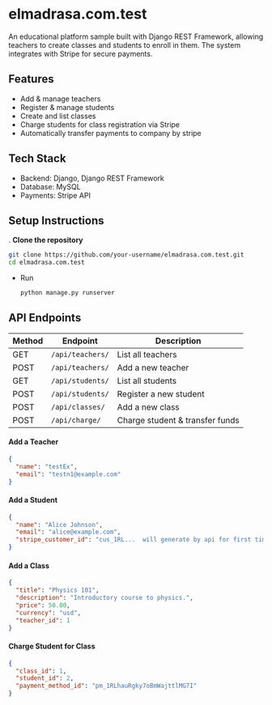 # elmadrasa.com.test

An educational platform sample built with Django REST Framework, allowing teachers to create classes and students to enroll in them. The system integrates with Stripe for secure payments.

## Features

-  Add & manage teachers  
-  Register & manage students  
- Create and list classes  
- Charge students for class registration via Stripe  
-  Automatically transfer payments to company by stripe   

## Tech Stack

- Backend: Django, Django REST Framework  
- Database: MySQL  
- Payments: Stripe API  

## Setup Instructions

. **Clone the repository**  
   ```bash
   git clone https://github.com/your-username/elmadrasa.com.test.git
   cd elmadrasa.com.test
   ```
* Run  
   ```bash
   python manage.py runserver
   ```

## API Endpoints

| Method | Endpoint             | Description                     |
|--------|----------------------|---------------------------------|
| GET    | `/api/teachers/`     | List all teachers               |
| POST   | `/api/teachers/`     | Add a new teacher               |
| GET    | `/api/students/`     | List all students               |
| POST   | `/api/students/`     | Register a new student          |              |
| POST   | `/api/classes/`      | Add a new class                 |
| POST   | `/api/charge/`       | Charge student & transfer funds |


#### Add a Teacher
```json
{
  "name": "testEx",
  "email": "testn1@example.com"
}
```

####  Add a Student
```json
{
  "name": "Alice Johnson",
  "email": "alice@example.com",
  "stripe_customer_id": "cus_1RL...  will generate by api for first time"
}
```

####  Add a Class
```json
{
  "title": "Physics 101",
  "description": "Introductory course to physics.",
  "price": 50.00,
  "currency": "usd",
  "teacher_id": 1
}
```

####  Charge Student for Class
```json
{
  "class_id": 1,
  "student_id": 2,
  "payment_method_id": "pm_1RLhauRgky7oBmWajttlMG7I"
}
```
